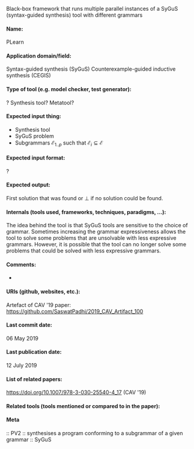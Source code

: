 Black-box framework that runs multiple parallel instances of a SyGuS (syntax-guided synthesis) tool with different grammars

#### Name:
PLearn

#### Application domain/field:
Syntax-guided synthesis (SyGuS)
Counterexample-guided inductive synthesis (CEGIS)

#### Type of tool (e.g. model checker, test generator):
? Synthesis tool? Metatool?

#### Expected input thing:
- Synthesis tool
- SyGuS problem
- Subgrammars $\mathcal{E}_{1..p}$ such that $\mathcal{E}_i \subseteq \mathcal{E}$

#### Expected input format:
?

#### Expected output:
First solution that was found or $\bot$ if no solution could be found.

#### Internals (tools used, frameworks, techniques, paradigms, ...):
The idea behind the tool is that SyGuS tools are sensitive to the choice of grammar. Sometimes increasing the grammar expressiveness allows the tool to solve some problems that are unsolvable with less expressive grammars. However, it is possible that the tool can no longer solve some problems that could be solved with less expressive grammars.

#### Comments:
-

#### URIs (github, websites, etc.):
Artefact of CAV '19 paper: https://github.com/SaswatPadhi/2019_CAV_Artifact_100

#### Last commit date:
06 May 2019

#### Last publication date:
12 July 2019

#### List of related papers:
https://doi.org/10.1007/978-3-030-25540-4_17 (CAV '19)

#### Related tools (tools mentioned or compared to in the paper):

#### Meta
:: PV2 :: synthesises a program conforming to a subgrammar of a given grammar
:: SyGuS